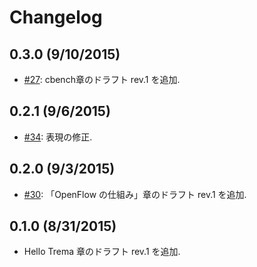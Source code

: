 # Changelog

## 0.3.0 (9/10/2015)
* [#27](https://github.com/yasuhito/trema-book/pull/27): cbench章のドラフト rev.1 を追加.

## 0.2.1 (9/6/2015)
* [#34](https://github.com/yasuhito/trema-book/pull/34): 表現の修正.

## 0.2.0 (9/3/2015)
* [#30](https://github.com/yasuhito/trema-book/pull/30): 「OpenFlow の仕組み」章のドラフト rev.1 を追加.

## 0.1.0 (8/31/2015)
* Hello Trema 章のドラフト rev.1 を追加.
